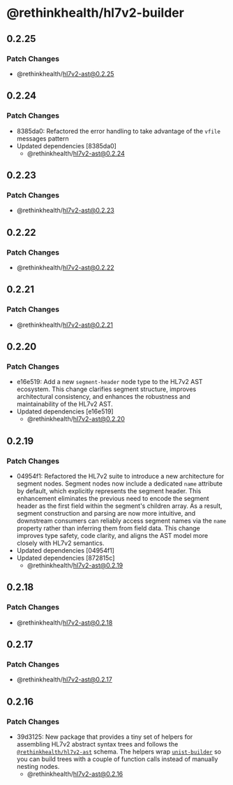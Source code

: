 # @rethinkhealth/hl7v2-builder

## 0.2.25

### Patch Changes

- @rethinkhealth/hl7v2-ast@0.2.25

## 0.2.24

### Patch Changes

- 8385da0: Refactored the error handling to take advantage of the `vfile` messages pattern
- Updated dependencies [8385da0]
  - @rethinkhealth/hl7v2-ast@0.2.24

## 0.2.23

### Patch Changes

- @rethinkhealth/hl7v2-ast@0.2.23

## 0.2.22

### Patch Changes

- @rethinkhealth/hl7v2-ast@0.2.22

## 0.2.21

### Patch Changes

- @rethinkhealth/hl7v2-ast@0.2.21

## 0.2.20

### Patch Changes

- e16e519: Add a new `segment-header` node type to the HL7v2 AST ecosystem. This change clarifies segment structure, improves architectural consistency, and enhances the robustness and maintainability of the HL7v2 AST.
- Updated dependencies [e16e519]
  - @rethinkhealth/hl7v2-ast@0.2.20

## 0.2.19

### Patch Changes

- 04954f1: Refactored the HL7v2 suite to introduce a new architecture for segment nodes. Segment nodes now include a dedicated `name` attribute by default, which explicitly represents the segment header. This enhancement eliminates the previous need to encode the segment header as the first field within the segment's children array. As a result, segment construction and parsing are now more intuitive, and downstream consumers can reliably access segment names via the `name` property rather than inferring them from field data. This change improves type safety, code clarity, and aligns the AST model more closely with HL7v2 semantics.
- Updated dependencies [04954f1]
- Updated dependencies [872815c]
  - @rethinkhealth/hl7v2-ast@0.2.19

## 0.2.18

### Patch Changes

- @rethinkhealth/hl7v2-ast@0.2.18

## 0.2.17

### Patch Changes

- @rethinkhealth/hl7v2-ast@0.2.17

## 0.2.16

### Patch Changes

- 39d3125: New package that provides a tiny set of helpers for assembling HL7v2 abstract syntax trees and follows the [`@rethinkhealth/hl7v2-ast`](../hl7v2-ast/) schema. The helpers wrap [`unist-builder`](https://github.com/syntax-tree/unist-builder) so you can build trees with a couple of function calls instead of manually nesting nodes.
  - @rethinkhealth/hl7v2-ast@0.2.16
